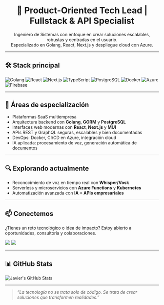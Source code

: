 <h1 align="center">🚀 Product-Oriented Tech Lead | Fullstack & API Specialist</h1>

<p align="center">
  Ingeniero de Sistemas con enfoque en crear soluciones escalables, robustas y centradas en el usuario.<br />
  Especializado en Golang, React, Next.js y despliegue cloud con Azure.
</p>

---

## 🛠️ Stack principal

![Golang](https://img.shields.io/badge/Golang-00ADD8?style=for-the-badge&logo=go&logoColor=white)
![React](https://img.shields.io/badge/React-20232A?style=for-the-badge&logo=react&logoColor=61DAFB)
![Next.js](https://img.shields.io/badge/Next.js-000000?style=for-the-badge&logo=nextdotjs&logoColor=white)
![TypeScript](https://img.shields.io/badge/TypeScript-3178C6?style=for-the-badge&logo=typescript&logoColor=white)
![PostgreSQL](https://img.shields.io/badge/PostgreSQL-336791?style=for-the-badge&logo=postgresql&logoColor=white)
![Docker](https://img.shields.io/badge/Docker-2496ED?style=for-the-badge&logo=docker&logoColor=white)
![Azure](https://img.shields.io/badge/Azure-0078D4?style=for-the-badge&logo=microsoftazure&logoColor=white)
![Firebase](https://img.shields.io/badge/Firebase-FFCA28?style=for-the-badge&logo=firebase&logoColor=black)

---

## 💼 Áreas de especialización

- Plataformas SaaS multiempresa
- Arquitectura backend con **Golang**, **GORM** y **PostgreSQL**
- Interfaces web modernas con **React**, **Next.js** y **MUI**
- APIs REST y GraphQL seguras, escalables y bien documentadas
- DevOps: Docker, CI/CD en Azure, integración cloud
- IA aplicada: procesamiento de voz, generación automática de documentos

---

## 🔍 Explorando actualmente

- Reconocimiento de voz en tiempo real con **Whisper/Vosk**
- Serverless y microservicios con **Azure Functions** y **Kubernetes**
- Automatización avanzada con **IA + APIs empresariales**

---

## 📫 Conectemos

¿Tienes un reto tecnológico o idea de impacto? Estoy abierto a oportunidades, consultoría y colaboraciones.

<a href="mailto:seguraandres508@gmail.com?subject=Conectemos%20para%20crear%20impacto"><img src="https://img.shields.io/badge/Email-D14836?style=for-the-badge&logo=gmail&logoColor=white"/></a>
<a href="https://www.linkedin.com/in/andres-segura-001069234/"><img src="https://img.shields.io/badge/LinkedIn-0077B5?style=for-the-badge&logo=linkedin&logoColor=white"/></a>

---

## 📊 GitHub Stats

![Javier's GitHub Stats](https://github-readme-stats.vercel.app/api?username=Ansemo&show_icons=true&theme=tokyonight)

---

> *“La tecnología no se trata solo de código. Se trata de crear soluciones que transformen realidades.”*
